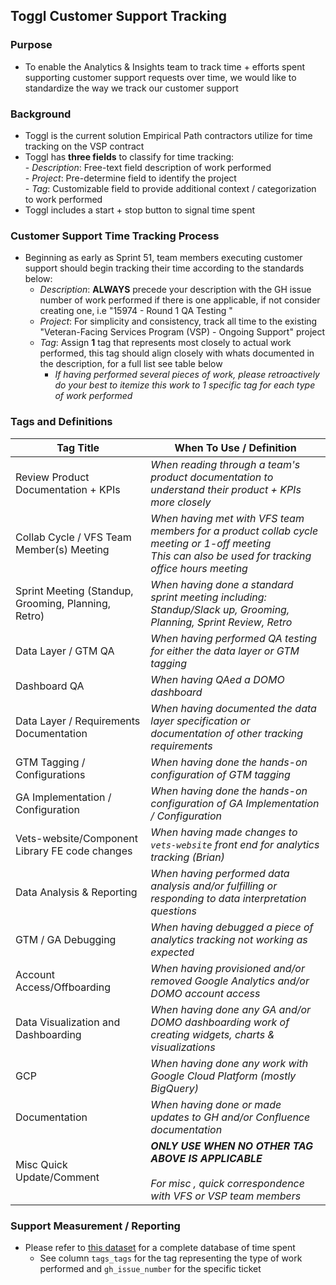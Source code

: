 ## Toggl Customer Support Tracking  

### Purpose
- To enable the Analytics & Insights team to track time + efforts spent supporting customer support requests over time, we would like 
to standardize the way we track our customer support 

### Background
- Toggl is the current solution Empirical Path contractors utilize for time tracking on the VSP contract
- Toggl has **three fields** to classify for time tracking:<br>
      - _Description_: Free-text field description of work performed<br>
      - _Project_: Pre-determine field to identify the project<br>
      - _Tag_: Customizable field to provide additional context / categorization to work performed
 - Toggl includes a start + stop button to signal time spent
 
 
 ### Customer Support Time Tracking Process
 - Beginning as early as Sprint 51, team members executing customer support should begin tracking their time according to the standards below: 
     - _Description_: **ALWAYS** precede your description with the GH issue number of work performed if there is one applicable, if not consider creating one, i.e "15974 - Round 1 QA Testing " 
     - _Project_: For simplicity and consistency, track all time to the existing "Veteran-Facing Services Program (VSP) - Ongoing Support" project
     - _Tag_: Assign **1** tag that represents most closely to actual work performed, this tag should align closely with whats documented in the description, for a full list see table below
          - _If having performed several pieces of work, please retroactively do your best to itemize this work to 1 specific tag for each type of work performed_
     
     
     
 ### Tags and Definitions
     
 | Tag Title | When To Use / Definition | 
 | -- | -- | 
 Review Product Documentation + KPIs | _When reading through a team's product documentation to understand their product + KPIs more closely_ 
Collab Cycle / VFS Team Member(s) Meeting | _When having met with VFS team members for a product collab cycle meeting or 1-off meeting_ <br> _This can also be used for tracking office hours meeting_
Sprint Meeting (Standup, Grooming, Planning, Retro) | _When having done a standard sprint meeting including: Standup/Slack up, Grooming, Planning, Sprint Review, Retro_
Data Layer / GTM QA | _When having performed QA testing for either the data layer or GTM tagging_ 
Dashboard QA | _When having QAed a DOMO dashboard_ 
Data Layer / Requirements Documentation | _When having documented the data layer specification or documentation of other tracking requirements_
GTM Tagging / Configurations | _When having done the hands-on configuration of GTM tagging_
GA Implementation / Configuration | _When having done the hands-on configuration of GA Implementation / Configuration_ 
Vets-website/Component Library FE code changes | _When having made changes to `vets-website` front end for analytics tracking (Brian)_
Data Analysis & Reporting | _When having performed data analysis and/or fulfilling or responding to data interpretation questions_ 
GTM / GA Debugging | _When having debugged a piece of analytics tracking not working as expected_
Account Access/Offboarding  | _When having provisioned and/or removed Google Analytics and/or DOMO account access_
Data Visualization and Dashboarding | _When having done any GA and/or DOMO dashboarding work of creating widgets, charts & visualizations_
GCP | _When having done any work with Google Cloud Platform (_mostly BigQuery_)_
Documentation | _When having done or made updates to GH and/or Confluence documentation_ 
Misc Quick Update/Comment | **_ONLY USE WHEN NO OTHER TAG ABOVE IS APPLICABLE_** <br><br>_For misc , quick correspondence with VFS or VSP team members_


### Support Measurement / Reporting
- Please refer to [this dataset](https://va-gov.domo.com/kpis/details/811036779) for a complete database of time spent 
   - See column `tags_tags` for the tag representing the type of work performed and `gh_issue_number` for the specific ticket 
